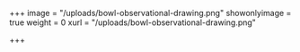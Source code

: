 +++
image = "/uploads/bowl-observational-drawing.png"
showonlyimage = true
weight = 0
xurl = "/uploads/bowl-observational-drawing.png"

+++
